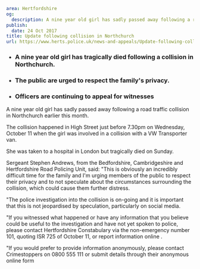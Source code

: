 ```yaml
area: Hertfordshire
og:
  description: A nine year old girl has sadly passed away following a road traffic collision in Northchurch earlier this month.
publish:
  date: 24 Oct 2017
title: Update following collision in Northchurch
url: https://www.herts.police.uk/news-and-appeals/Update-following-collision-in-Northchurch-1056D
```

* ### A nine year old girl has tragically died following a collision in Northchurch.

 * ### The public are urged to respect the family's privacy.

 * ### Officers are continuing to appeal for witnesses

A nine year old girl has sadly passed away following a road traffic collision in Northchurch earlier this month.

The collision happened in High Street just before 7.30pm on Wednesday, October 11 when the girl was involved in a collision with a VW Transporter van.

She was taken to a hospital in London but tragically died on Sunday.

Sergeant Stephen Andrews, from the Bedfordshire, Cambridgeshire and Hertfordshire Road Policing Unit, said: "This is obviously an incredibly difficult time for the family and I'm urging members of the public to respect their privacy and to not speculate about the circumstances surrounding the collision, which could cause them further distress.

"The police investigation into the collision is on-going and it is important that this is not jeopardised by speculation, particularly on social media.

"If you witnessed what happened or have any information that you believe could be useful to the investigation and have not yet spoken to police, please contact Hertfordshire Constabulary via the non-emergency number 101, quoting ISR 725 of October 11, or report information online .

"If you would prefer to provide information anonymously, please contact Crimestoppers on 0800 555 111 or submit details through their anonymous online form

